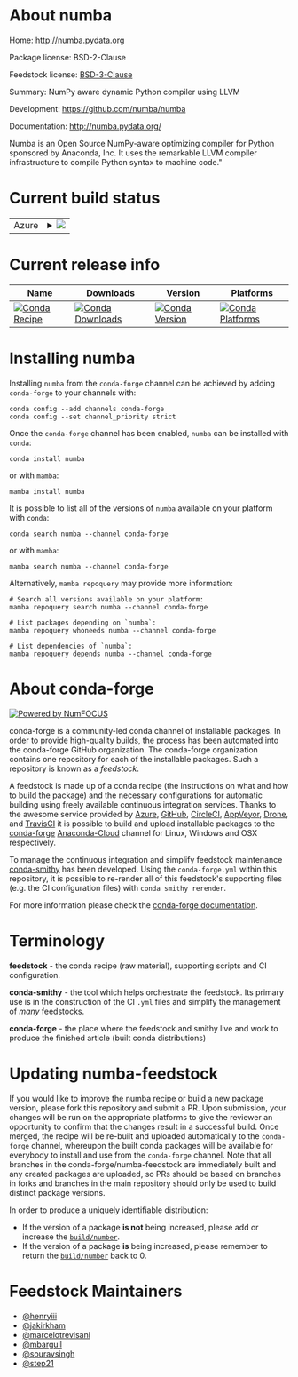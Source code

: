 About numba
===========

Home: http://numba.pydata.org

Package license: BSD-2-Clause

Feedstock license: [BSD-3-Clause](https://github.com/conda-forge/numba-feedstock/blob/main/LICENSE.txt)

Summary: NumPy aware dynamic Python compiler using LLVM

Development: https://github.com/numba/numba

Documentation: http://numba.pydata.org/

Numba is an Open Source NumPy-aware optimizing compiler for Python
sponsored by Anaconda, Inc. It uses the remarkable LLVM compiler
infrastructure to compile Python syntax to machine code."


Current build status
====================


<table>
    
  <tr>
    <td>Azure</td>
    <td>
      <details>
        <summary>
          <a href="https://dev.azure.com/conda-forge/feedstock-builds/_build/latest?definitionId=700&branchName=main">
            <img src="https://dev.azure.com/conda-forge/feedstock-builds/_apis/build/status/numba-feedstock?branchName=main">
          </a>
        </summary>
        <table>
          <thead><tr><th>Variant</th><th>Status</th></tr></thead>
          <tbody><tr>
              <td>linux_64_numpy1.19python3.7.____cpythonpython_implcpython</td>
              <td>
                <a href="https://dev.azure.com/conda-forge/feedstock-builds/_build/latest?definitionId=700&branchName=main">
                  <img src="https://dev.azure.com/conda-forge/feedstock-builds/_apis/build/status/numba-feedstock?branchName=main&jobName=linux&configuration=linux_64_numpy1.19python3.7.____cpythonpython_implcpython" alt="variant">
                </a>
              </td>
            </tr><tr>
              <td>linux_64_numpy1.19python3.8.____cpythonpython_implcpython</td>
              <td>
                <a href="https://dev.azure.com/conda-forge/feedstock-builds/_build/latest?definitionId=700&branchName=main">
                  <img src="https://dev.azure.com/conda-forge/feedstock-builds/_apis/build/status/numba-feedstock?branchName=main&jobName=linux&configuration=linux_64_numpy1.19python3.8.____cpythonpython_implcpython" alt="variant">
                </a>
              </td>
            </tr><tr>
              <td>linux_64_numpy1.19python3.9.____cpythonpython_implcpython</td>
              <td>
                <a href="https://dev.azure.com/conda-forge/feedstock-builds/_build/latest?definitionId=700&branchName=main">
                  <img src="https://dev.azure.com/conda-forge/feedstock-builds/_apis/build/status/numba-feedstock?branchName=main&jobName=linux&configuration=linux_64_numpy1.19python3.9.____cpythonpython_implcpython" alt="variant">
                </a>
              </td>
            </tr><tr>
              <td>linux_64_numpy1.21python3.10.____cpythonpython_implcpython</td>
              <td>
                <a href="https://dev.azure.com/conda-forge/feedstock-builds/_build/latest?definitionId=700&branchName=main">
                  <img src="https://dev.azure.com/conda-forge/feedstock-builds/_apis/build/status/numba-feedstock?branchName=main&jobName=linux&configuration=linux_64_numpy1.21python3.10.____cpythonpython_implcpython" alt="variant">
                </a>
              </td>
            </tr><tr>
              <td>linux_aarch64_numpy1.19python3.7.____cpythonpython_implcpython</td>
              <td>
                <a href="https://dev.azure.com/conda-forge/feedstock-builds/_build/latest?definitionId=700&branchName=main">
                  <img src="https://dev.azure.com/conda-forge/feedstock-builds/_apis/build/status/numba-feedstock?branchName=main&jobName=linux&configuration=linux_aarch64_numpy1.19python3.7.____cpythonpython_implcpython" alt="variant">
                </a>
              </td>
            </tr><tr>
              <td>linux_aarch64_numpy1.19python3.8.____cpythonpython_implcpython</td>
              <td>
                <a href="https://dev.azure.com/conda-forge/feedstock-builds/_build/latest?definitionId=700&branchName=main">
                  <img src="https://dev.azure.com/conda-forge/feedstock-builds/_apis/build/status/numba-feedstock?branchName=main&jobName=linux&configuration=linux_aarch64_numpy1.19python3.8.____cpythonpython_implcpython" alt="variant">
                </a>
              </td>
            </tr><tr>
              <td>linux_aarch64_numpy1.19python3.9.____cpythonpython_implcpython</td>
              <td>
                <a href="https://dev.azure.com/conda-forge/feedstock-builds/_build/latest?definitionId=700&branchName=main">
                  <img src="https://dev.azure.com/conda-forge/feedstock-builds/_apis/build/status/numba-feedstock?branchName=main&jobName=linux&configuration=linux_aarch64_numpy1.19python3.9.____cpythonpython_implcpython" alt="variant">
                </a>
              </td>
            </tr><tr>
              <td>linux_aarch64_numpy1.21python3.10.____cpythonpython_implcpython</td>
              <td>
                <a href="https://dev.azure.com/conda-forge/feedstock-builds/_build/latest?definitionId=700&branchName=main">
                  <img src="https://dev.azure.com/conda-forge/feedstock-builds/_apis/build/status/numba-feedstock?branchName=main&jobName=linux&configuration=linux_aarch64_numpy1.21python3.10.____cpythonpython_implcpython" alt="variant">
                </a>
              </td>
            </tr><tr>
              <td>linux_ppc64le_numpy1.19python3.7.____cpythonpython_implcpython</td>
              <td>
                <a href="https://dev.azure.com/conda-forge/feedstock-builds/_build/latest?definitionId=700&branchName=main">
                  <img src="https://dev.azure.com/conda-forge/feedstock-builds/_apis/build/status/numba-feedstock?branchName=main&jobName=linux&configuration=linux_ppc64le_numpy1.19python3.7.____cpythonpython_implcpython" alt="variant">
                </a>
              </td>
            </tr><tr>
              <td>linux_ppc64le_numpy1.19python3.8.____cpythonpython_implcpython</td>
              <td>
                <a href="https://dev.azure.com/conda-forge/feedstock-builds/_build/latest?definitionId=700&branchName=main">
                  <img src="https://dev.azure.com/conda-forge/feedstock-builds/_apis/build/status/numba-feedstock?branchName=main&jobName=linux&configuration=linux_ppc64le_numpy1.19python3.8.____cpythonpython_implcpython" alt="variant">
                </a>
              </td>
            </tr><tr>
              <td>linux_ppc64le_numpy1.19python3.9.____cpythonpython_implcpython</td>
              <td>
                <a href="https://dev.azure.com/conda-forge/feedstock-builds/_build/latest?definitionId=700&branchName=main">
                  <img src="https://dev.azure.com/conda-forge/feedstock-builds/_apis/build/status/numba-feedstock?branchName=main&jobName=linux&configuration=linux_ppc64le_numpy1.19python3.9.____cpythonpython_implcpython" alt="variant">
                </a>
              </td>
            </tr><tr>
              <td>linux_ppc64le_numpy1.21python3.10.____cpythonpython_implcpython</td>
              <td>
                <a href="https://dev.azure.com/conda-forge/feedstock-builds/_build/latest?definitionId=700&branchName=main">
                  <img src="https://dev.azure.com/conda-forge/feedstock-builds/_apis/build/status/numba-feedstock?branchName=main&jobName=linux&configuration=linux_ppc64le_numpy1.21python3.10.____cpythonpython_implcpython" alt="variant">
                </a>
              </td>
            </tr><tr>
              <td>osx_64_numpy1.19python3.7.____cpythonpython_implcpython</td>
              <td>
                <a href="https://dev.azure.com/conda-forge/feedstock-builds/_build/latest?definitionId=700&branchName=main">
                  <img src="https://dev.azure.com/conda-forge/feedstock-builds/_apis/build/status/numba-feedstock?branchName=main&jobName=osx&configuration=osx_64_numpy1.19python3.7.____cpythonpython_implcpython" alt="variant">
                </a>
              </td>
            </tr><tr>
              <td>osx_64_numpy1.19python3.8.____cpythonpython_implcpython</td>
              <td>
                <a href="https://dev.azure.com/conda-forge/feedstock-builds/_build/latest?definitionId=700&branchName=main">
                  <img src="https://dev.azure.com/conda-forge/feedstock-builds/_apis/build/status/numba-feedstock?branchName=main&jobName=osx&configuration=osx_64_numpy1.19python3.8.____cpythonpython_implcpython" alt="variant">
                </a>
              </td>
            </tr><tr>
              <td>osx_64_numpy1.19python3.9.____cpythonpython_implcpython</td>
              <td>
                <a href="https://dev.azure.com/conda-forge/feedstock-builds/_build/latest?definitionId=700&branchName=main">
                  <img src="https://dev.azure.com/conda-forge/feedstock-builds/_apis/build/status/numba-feedstock?branchName=main&jobName=osx&configuration=osx_64_numpy1.19python3.9.____cpythonpython_implcpython" alt="variant">
                </a>
              </td>
            </tr><tr>
              <td>osx_64_numpy1.21python3.10.____cpythonpython_implcpython</td>
              <td>
                <a href="https://dev.azure.com/conda-forge/feedstock-builds/_build/latest?definitionId=700&branchName=main">
                  <img src="https://dev.azure.com/conda-forge/feedstock-builds/_apis/build/status/numba-feedstock?branchName=main&jobName=osx&configuration=osx_64_numpy1.21python3.10.____cpythonpython_implcpython" alt="variant">
                </a>
              </td>
            </tr><tr>
              <td>osx_arm64_numpy1.19python3.8.____cpython</td>
              <td>
                <a href="https://dev.azure.com/conda-forge/feedstock-builds/_build/latest?definitionId=700&branchName=main">
                  <img src="https://dev.azure.com/conda-forge/feedstock-builds/_apis/build/status/numba-feedstock?branchName=main&jobName=osx&configuration=osx_arm64_numpy1.19python3.8.____cpython" alt="variant">
                </a>
              </td>
            </tr><tr>
              <td>osx_arm64_numpy1.19python3.9.____cpython</td>
              <td>
                <a href="https://dev.azure.com/conda-forge/feedstock-builds/_build/latest?definitionId=700&branchName=main">
                  <img src="https://dev.azure.com/conda-forge/feedstock-builds/_apis/build/status/numba-feedstock?branchName=main&jobName=osx&configuration=osx_arm64_numpy1.19python3.9.____cpython" alt="variant">
                </a>
              </td>
            </tr><tr>
              <td>osx_arm64_numpy1.21python3.10.____cpython</td>
              <td>
                <a href="https://dev.azure.com/conda-forge/feedstock-builds/_build/latest?definitionId=700&branchName=main">
                  <img src="https://dev.azure.com/conda-forge/feedstock-builds/_apis/build/status/numba-feedstock?branchName=main&jobName=osx&configuration=osx_arm64_numpy1.21python3.10.____cpython" alt="variant">
                </a>
              </td>
            </tr><tr>
              <td>win_64_numpy1.19python3.7.____cpythonpython_implcpython</td>
              <td>
                <a href="https://dev.azure.com/conda-forge/feedstock-builds/_build/latest?definitionId=700&branchName=main">
                  <img src="https://dev.azure.com/conda-forge/feedstock-builds/_apis/build/status/numba-feedstock?branchName=main&jobName=win&configuration=win_64_numpy1.19python3.7.____cpythonpython_implcpython" alt="variant">
                </a>
              </td>
            </tr><tr>
              <td>win_64_numpy1.19python3.8.____cpythonpython_implcpython</td>
              <td>
                <a href="https://dev.azure.com/conda-forge/feedstock-builds/_build/latest?definitionId=700&branchName=main">
                  <img src="https://dev.azure.com/conda-forge/feedstock-builds/_apis/build/status/numba-feedstock?branchName=main&jobName=win&configuration=win_64_numpy1.19python3.8.____cpythonpython_implcpython" alt="variant">
                </a>
              </td>
            </tr><tr>
              <td>win_64_numpy1.19python3.9.____cpythonpython_implcpython</td>
              <td>
                <a href="https://dev.azure.com/conda-forge/feedstock-builds/_build/latest?definitionId=700&branchName=main">
                  <img src="https://dev.azure.com/conda-forge/feedstock-builds/_apis/build/status/numba-feedstock?branchName=main&jobName=win&configuration=win_64_numpy1.19python3.9.____cpythonpython_implcpython" alt="variant">
                </a>
              </td>
            </tr><tr>
              <td>win_64_numpy1.21python3.10.____cpythonpython_implcpython</td>
              <td>
                <a href="https://dev.azure.com/conda-forge/feedstock-builds/_build/latest?definitionId=700&branchName=main">
                  <img src="https://dev.azure.com/conda-forge/feedstock-builds/_apis/build/status/numba-feedstock?branchName=main&jobName=win&configuration=win_64_numpy1.21python3.10.____cpythonpython_implcpython" alt="variant">
                </a>
              </td>
            </tr>
          </tbody>
        </table>
      </details>
    </td>
  </tr>
</table>

Current release info
====================

| Name | Downloads | Version | Platforms |
| --- | --- | --- | --- |
| [![Conda Recipe](https://img.shields.io/badge/recipe-numba-green.svg)](https://anaconda.org/conda-forge/numba) | [![Conda Downloads](https://img.shields.io/conda/dn/conda-forge/numba.svg)](https://anaconda.org/conda-forge/numba) | [![Conda Version](https://img.shields.io/conda/vn/conda-forge/numba.svg)](https://anaconda.org/conda-forge/numba) | [![Conda Platforms](https://img.shields.io/conda/pn/conda-forge/numba.svg)](https://anaconda.org/conda-forge/numba) |

Installing numba
================

Installing `numba` from the `conda-forge` channel can be achieved by adding `conda-forge` to your channels with:

```
conda config --add channels conda-forge
conda config --set channel_priority strict
```

Once the `conda-forge` channel has been enabled, `numba` can be installed with `conda`:

```
conda install numba
```

or with `mamba`:

```
mamba install numba
```

It is possible to list all of the versions of `numba` available on your platform with `conda`:

```
conda search numba --channel conda-forge
```

or with `mamba`:

```
mamba search numba --channel conda-forge
```

Alternatively, `mamba repoquery` may provide more information:

```
# Search all versions available on your platform:
mamba repoquery search numba --channel conda-forge

# List packages depending on `numba`:
mamba repoquery whoneeds numba --channel conda-forge

# List dependencies of `numba`:
mamba repoquery depends numba --channel conda-forge
```


About conda-forge
=================

[![Powered by
NumFOCUS](https://img.shields.io/badge/powered%20by-NumFOCUS-orange.svg?style=flat&colorA=E1523D&colorB=007D8A)](https://numfocus.org)

conda-forge is a community-led conda channel of installable packages.
In order to provide high-quality builds, the process has been automated into the
conda-forge GitHub organization. The conda-forge organization contains one repository
for each of the installable packages. Such a repository is known as a *feedstock*.

A feedstock is made up of a conda recipe (the instructions on what and how to build
the package) and the necessary configurations for automatic building using freely
available continuous integration services. Thanks to the awesome service provided by
[Azure](https://azure.microsoft.com/en-us/services/devops/), [GitHub](https://github.com/),
[CircleCI](https://circleci.com/), [AppVeyor](https://www.appveyor.com/),
[Drone](https://cloud.drone.io/welcome), and [TravisCI](https://travis-ci.com/)
it is possible to build and upload installable packages to the
[conda-forge](https://anaconda.org/conda-forge) [Anaconda-Cloud](https://anaconda.org/)
channel for Linux, Windows and OSX respectively.

To manage the continuous integration and simplify feedstock maintenance
[conda-smithy](https://github.com/conda-forge/conda-smithy) has been developed.
Using the ``conda-forge.yml`` within this repository, it is possible to re-render all of
this feedstock's supporting files (e.g. the CI configuration files) with ``conda smithy rerender``.

For more information please check the [conda-forge documentation](https://conda-forge.org/docs/).

Terminology
===========

**feedstock** - the conda recipe (raw material), supporting scripts and CI configuration.

**conda-smithy** - the tool which helps orchestrate the feedstock.
                   Its primary use is in the construction of the CI ``.yml`` files
                   and simplify the management of *many* feedstocks.

**conda-forge** - the place where the feedstock and smithy live and work to
                  produce the finished article (built conda distributions)


Updating numba-feedstock
========================

If you would like to improve the numba recipe or build a new
package version, please fork this repository and submit a PR. Upon submission,
your changes will be run on the appropriate platforms to give the reviewer an
opportunity to confirm that the changes result in a successful build. Once
merged, the recipe will be re-built and uploaded automatically to the
`conda-forge` channel, whereupon the built conda packages will be available for
everybody to install and use from the `conda-forge` channel.
Note that all branches in the conda-forge/numba-feedstock are
immediately built and any created packages are uploaded, so PRs should be based
on branches in forks and branches in the main repository should only be used to
build distinct package versions.

In order to produce a uniquely identifiable distribution:
 * If the version of a package **is not** being increased, please add or increase
   the [``build/number``](https://docs.conda.io/projects/conda-build/en/latest/resources/define-metadata.html#build-number-and-string).
 * If the version of a package **is** being increased, please remember to return
   the [``build/number``](https://docs.conda.io/projects/conda-build/en/latest/resources/define-metadata.html#build-number-and-string)
   back to 0.

Feedstock Maintainers
=====================

* [@henryiii](https://github.com/henryiii/)
* [@jakirkham](https://github.com/jakirkham/)
* [@marcelotrevisani](https://github.com/marcelotrevisani/)
* [@mbargull](https://github.com/mbargull/)
* [@souravsingh](https://github.com/souravsingh/)
* [@step21](https://github.com/step21/)

